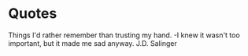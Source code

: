 # Quotes
Things I'd rather remember than trusting my hand.
-I knew it wasn't too important, but it made me sad anyway.  J.D. Salinger

